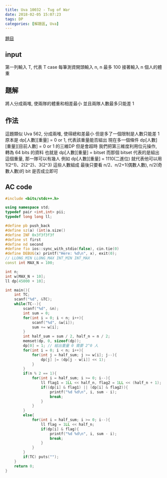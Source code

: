 ```yaml
---
title: Uva 10032 - Tug of War
date: 2018-02-05 15:07:23
tags: DP
categories: [解題區, Uva]
---
```


[題目](https://uva.onlinejudge.org/index.php?option=com_onlinejudge&Itemid=8&page=show_problem&category=12&problem=973)

## input
第一列輸入 T, 代表 T case
每筆測資開頭輸入 n, n 最多 100
接著輸入 n 個人的體重

## 題解
將人分成兩堆, 使兩隊的體重和相差最小
並且兩隊人數最多只能差 1

## 作法
這題類似 Uva 562, 分成兩堆, 使得總和差最小
但是多了一個限制是人數只能差 1
原本是 dp[人數][重量] = 0 or 1, 代表該重量能否組出
現在多一個條件 dp[人數][重量][目前人數] = 0 or 1 的三維DP
但是會超時
我們把第三維度利用位元操作, 轉為 64 bits 的資料
也就是 dp[人數][重量] = bitset
而那個 bitset 代表的是組出這個重量, 那一隊可以有幾人
例如 dp[人數][重量] = 1110(二進位)
就代表他可以用 1(2^1)、2(2^2)、3(2^3) 這些人數組成
最後只要看 n/2、n/2+1(偶數人數), n/2(奇數人數)的 bit 是否成立即可

## AC code
```cpp
#include <bits/stdc++.h>

using namespace std;
typedef pair <int,int> pii;
typedef long long ll;

#define pb push_back
#define sz(a) (int)a.size()
#define INF 0x3f3f3f3f
#define st first
#define nd second
#define fio ios::sync_with_stdio(false), cin.tie(0)
#define DEBUG(x) printf("Here: %d\n", x), exit(0);
// LLONG_MIN LLONG_MAX INT_MIN INT_MAX
const int MAX_N = 100;

int n;
int w[MAX_N + 10];
ll dp[45000 + 10];

int main(){
    int TC;
    scanf("%d", &TC);
    while(TC--){
        scanf("%d", &n);
        int sum = 0;
        for(int i = 0; i < n; i++){
            scanf("%d", &w[i]);
            sum += w[i];
        }
        int half_sum = sum / 2, half_n = n / 2;
        memset(dp, 0, sizeof(dp));
        dp[0] = 1; // 組出重量 0 需要 2^0 人
        for(int i = 0; i < n; i++){
            for(int j = half_sum; j >= w[i]; j--){
                dp[j] |= (dp[j - w[i]] << 1);
            }
        }
        if(n % 2 == 1){
            for(int i = half_sum; i >= 0; i--){
                ll flag1 = 1LL << half_n, flag2 = 1LL << (half_n + 1);
                if((dp[i] & flag1) || (dp[i] & flag2)){
                    printf("%d %d\n", i, sum - i);
                    break;
                }
            }
        }
        else{
            for(int i = half_sum; i >= 0; i--){
                ll flag = 1LL << half_n;
                if(dp[i] & flag){
                    printf("%d %d\n", i, sum - i);
                    break;
                }
            }
        }
        if(TC) puts("");
    }
    return 0;
}
```
